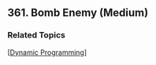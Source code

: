 <!--|This file generated by command(leetcode description); DO NOT EDIT.    |-->
<!--+----------------------------------------------------------------------+-->
<!--|@author    Openset <openset.wang@gmail.com>                           |-->
<!--|@link      https://github.com/openset                                 |-->
<!--|@home      https://github.com/openset/leetcode                        |-->
<!--+----------------------------------------------------------------------+-->

## 361. Bomb Enemy (Medium)



### Related Topics
  [[Dynamic Programming](https://github.com/openset/leetcode/tree/master/tag/dynamic-programming/README.md)]

